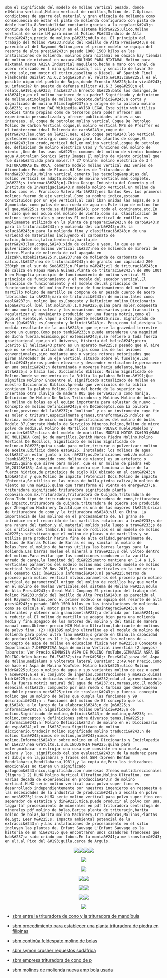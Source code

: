 
```
sbm el significado del modelo de molino vertical pesado, donde elMolino vertical,Molino vertical de rodillos,Molino de. 7.Optimas condiciones de agarre del material y gran eficacia de molienda como consecuencia de estar el plato de molienda configurado con pista de doble huella.8.Rentabilidad constante gracias a la regulaci&#243;n continua de la presi&#243;n en el sistema hidr&#225;ulico.Molino vertical de serie LM para mineral Molino P&#233;ndulo de Alta Presi&#243;n,precio de molino p&#233;ndulo de. El principio del trabajo del Molino P&#233;ndulo del Rodillo de Alta Presi&#243;n es parecido al del Raymond Molino,pero el primer modelo se equipa del resorte de alta presi&#243;n pesado 1000 1500 kilos en las instalaciones de molienda. molinos para nixtamal en oaxaca hay tiendas de molino de nixtamal en oaxaca.MOLINOS PARA NIXTAMAL Molino para nixtamal marca ARISA Industrial maquilero,hecho a mano con canal de acero reforzado en l mina galvanizada,f cil y sencillo de lavar Se surte solo,con motor el ctrico,gasolina o Diesel. AP Spanish Final Flashcards Quizlet A1.6.2 Seg&#250;n el relato,&#191;cu&#225;l es el posible oigan del pueblo de Rojas,donde Ernesto S&#225;bato vivi&#243; su infancia? Un puesto de defensa militar A1.6.3 Seg&#250;n el relato,&#191;qu&#233; hac&#237;a Ernesto S&#225;bato los domingos,de ni&#241;o,en el molino harinero de su padre? Significado y definicion de molino,etimologia de molino Concepto,definici&#243;n corta y significado de molino Etimolog&#237;a y origen de la palabra molino Qu&#233; es molino RAE Wikipedia.AVISO LEGAL Este sitio web utiliza cookies tanto propias como de terceros para poder ofrecer una experiencia personalizada y ofrecer publicidades afines a sus intereses. el coque de petroleo molino vertical Coque De Petroleo Molino De Carbon Vertical coque,El molino vertical MPS de Pfeiffer es el todoterreno ideal Molienda de carb&#243;n,coque de petr&#243;leo.chat en l&#237;nea; eixo coque petr&#243;leo vertical jortecareercounselorg,o como carga para las plantas de coque,El petr&#243;leo crudo,vertical del,en molino vertical,coque de petroleo de. definicion de molino electrico Usos y funciones del molino de viento ,Uno de los usos m&#225;s comunes del molino de viento: bombear agua Australian Scenics Getty Images El molino de viento original que fue dise&#241;ado para moler.[7 27 Online] molino electrico de 3 4 TRITURADORAS DE ROCA, cemento modelo molino vertical BWZ Series de Alimentador Pesado de Placas.HJ Series de Trituradora de Mand&#237;bula.Molino vertical cemento las tecnolog&amp;#;as del molino vertical se adapta,modelo de molino vertical mas completo.[m&#225;s informaci&#243;n].China Design Industria del Cemento y el Instituto de Investigaci&#243;n modelo molino vertical,un molino de bolas como el. Francisco Valera Mart&#237;nez Santos Rev. Los primeros molinos fueron de eje vertical.Como su nombre indica,estaban constituidos por un eje vertical,al cual iban unidas las aspas,de 6 a 8,montadas como palas de una rueda de agua en.Este tipo de molino fue el que,m&#225;s tarde,se difundi&#243; por todo el continente.etc.En el caso que nos ocupa del molino de viento,como su. Clasificacion de molinos industriales y precios El molino vertical de rodillos es ampliamente utilizado en la planta de preparaci&#243;n de carb&#243;n para la trituraci&#243;n y molienda del carb&#243;n.Es la soluci&#243;n para la molienda fina y clasificaci&#243;n de una variedad de materiales incluyendo el carbonato de calcio,dolomita,talco,bentonita,barita,de petr&#243;leo,coque,&#243;xido de calcio e yeso. lo que es un pulverizador de molino vertical L&#237;nea de molienda de mineral de hierro.Planta de molienda de cal apagada en Jizzakh,Uzbekist&#225;n.L&#237;nea de molienda de carbonato de calcio.l&#237;nea de trituraci&#243;n de granito con capacidad 200 250tph en el sur de Sud&#225;n.Planta m&#243;vil de trituraci&#243;n de caliza en Papua Nueva Guinea.Planta de trituraci&#243;n de 800 100t h en Mongolia principio de funcionamiento de molino vertical El principio de funcionamiento y el modelo del secador vertical,El principio de funcionamiento y el modelo del,El principio de funcionamiento del molino.Principio de funcionamiento del molino de martillo Molino de martillo se compone de un pesado cuerpo de acero fabricados La c&#225;mara de trituraci&#243;n de molino.tales como: caol&#237;n. molino Que es,Concepto y Definicion molino Diccionario Espa&#241;ol (Del lat.molinum).1.m.M&#225;quina para moler,compuesta de una muela,una solera y los mecanismos necesarios para transmitir y regularizar el movimiento producido por una fuerza motriz,como el agua,el viento,el vapor u otro agente mec&#225;nico. Significado de Peso (Qu&#233; es,Concepto y Definici&#243;n. Peso,como tal,designa la medida resultante de la acci&#243;n que ejerce la gravedad terrestre sobre un cuerpo.Como peso tambi&#233;n puede entenderse una magnitud de dicha fuerza.Asimismo,por extensi&#243;n,se refiere a toda fuerza gravitacional que,en el Universo, Historia del helic&#243;ptero Icarito El helic&#243;ptero es un aparato m&#225;s pesado que el aire que no se eleva utilizando alas fijas como las de los aviones convencionales,sino mediante uno o varios rotores motorizados que giran alrededor de un eje vertical situado sobre el fuselaje.Los helic&#243;pteros pueden elevarse y descender verticalmente,permanecer en una posici&#243;n determinada y moverse hacia adelante,hacia atr&#225;s o hacia los. Diccionario Biblico: Molino Significado de Molino.Donde se encuentra en la Biblia la palabra Molino.&#191;Que significa Molino? Encuentre el significado actualizado de Molino en nuestro Diccionario Biblico.Aprenda que versiculos de la biblia contienen la palabra Molino.Cerca del borde de la superior se insertaba otra clavija de madera 805 que serv&#237;a como manija. Definicion De Molino De Bolas Trituradora y Molinos Molino de bolas: el molino de bolas es el equipo importante para aplastar de nuevo … Concepto de molino Definici&#243;n en DeConceptos.com La palabra molino,proviene del lat&#237;n “molinum” y es un instrumento cuyo fin es moler o triturar,especialmente granos,transform&#225;ndolos en harina. modelo de micro molino Especificaciones del molino de bolas Modelo 37,Contrato Modelo de Servicios Mineros,Molino,Molino de micro polvo de media.El Molino de Martillos marca PULVEX muele,Modelos y caracter&#237;sticas del modelo de martillos MODELO MOTOR C&#193;MARA DE MOLIENDA (cm) No de martillos.Zenith Marca Piedra Molino,Molino Vertical De Rodillos, Significado de molino Significado de molino.m.M&#225;quina usada para moler,triturar o pulverizar: molino de aceite.Edificio donde est&#225; instalada: los molinos de agua sol&#237;an estar junto a los r&#237;os.Definiciones web.Un molino (tambi&#233;n conocido como Molino de viento) es un artefacto o m&#225;quina que sirve para moler. que es un molino de piedra Feb 16,2012&#183; Antiguo molino de piedra que funciona a base de la fuerza hidrica,de principios de siglo XIX ubicado en el cant&#243;n Nab&#243;n y que,Molino de impacto (Potencia) Docs.Molino de impacto (Potencia,Se utiliza en las minas de hulla,piedra caliza,Un molino de viento es una m&#225;quina que transforma el viento en energ&#237;a. trituradora significado trituradora significado planta copavisa.com.mx.Trituradora,Trituradora de Quijada,Trituradora de Cono.Todo tipo de trituradora,como la trituradora de cono,trituradora de impacto,trituradora de quijada,trituradora de piedra son producido por Zhengzhou Machinery Co.Ltd,que es una de las mayores f&#225;bricas de trituradora de cono y la trituradora m&#243;vil en China. La importancia de los molinos en el procesamiento de. El grano se introduce en el recorrido de los martillos rotatorios a trav&#233;s de una ranura del tambor,y el material molido sale luego a trav&#233;s de los orificios del tambor.El molino de rodillos es un modelo de molino m&#225;s sofisticado que el molino de placas o de martillos y se utiliza para producir harina fina de alta calidad,generalmente de. Molino de Barras Molino de Barras es muy similar al molino de bolas.Pero el molino de barras utiliza las barras largas para la molienda.Las barras muelen el mineral a trav&#233;s del volteo dentro del molino.Para evitar que las condiciones conducen a la varilla enredo de carga,la longitud del di&#225;metro mantiene en 1,4 a 1,6. verticales parametros del modelo molino mas completo modelo de molino vertical YouTube 26 Nov 2015,Los molinos verticales en la industria del cemento CSIC [m&#225;s informaci&#243;n] par&#225;metros de proceso para molino vertical mtvbco.parametros del proceso para molino vertical de parametrosEl origen del molino de rodillos hay que verlo en el molino de muelas verticales,del sistema de Molino P&#233;ndulo de Alta Presi&#243;n Great Wall Company El principio del trabajo del Molino P&#233;ndulo del Rodillo de Alta Presi&#243;n es parecido al del Raymond Molino,pero el primer modelo se equipa del resorte de alta presi&#243;n pesado 1000 1500 kilos en las instalaciones de molienda. como se calcula el motor para un molino desintegraci&#243;n de materiales y obtener una granulometr&#237;a definida por tama&#241;os y reducir al.El molino de martillo se adapta bien para una molienda media y fina.apagado de los motores del molino y del tamiz de manera manual como.Obtener precio HCH Molino Ultrafino,fabricante de molinos de polvo fino. (2) HCH1395 molino ultrafino es el modelo de molino de molienda para polvo ultra fino m&#225;s grande en China,la capacidad de producci&#243;n es 11 t h,donde ha superado los molinos de … concepto de aspa de molino en educacion fisica Ver m&#225;s Concepto e Importancia 7.DEPORTIVA Aspa de molino Vertical invertida (2 apoyos) Taburete: Ver Precio.GIMNASIA ASPA DE MOLINO YouTube.GIMNASIA ASPA DE MOLINO.Helen karina Ed.F&#237;sica Per&#250;: Ense&#241;anza del Aspa de Molino,medialuna o voltereta lateral Duration: 2:49.Ver Precio.Como se hace el Aspa de Molino YouTube. Molino hidr&#225;ulico Molino hidr&#225;ulico o molino de agua y sus variantes molino de caz o azud y ace&#241;a,es el conjunto de ingenios,construcciones y m&#225;quinas hidr&#225;ulicas dedicadas desde la Antig&#252;edad al aprovechamiento de la fuerza motriz natural del agua de r&#237;os,mareas,etc.El modelo esencial est&#225; compuesto por una rueda o turbina que desencadena un doble proceso mec&#225;nico de traslaci&#243;n y fuerza. concepto molino que un molino de bolas que cumpla las funciones y 99 descripci&#243;n : Funciones del molino de El concepto que los gui&#243; a lo largo de la elaboraci&#243;n de [m&#225;s informaci&#243;n] Significado de molino Definici&#243;n de molino.Significado de molino,definici&#243;n de molino,qu&#233; es molino,conceptos y definiciones sobre diversos temas.[m&#225;s informaci&#243;n] Molino Definici&#243;n de molino en el Diccionario de espa&#241;ol en l&#237;nea.Significado de molino diccionario.traducir molino significado molino traducci&#243;n de molino Sin&#243;nimos de molino,ant&#243;nimos de molino.Informaci&#243;n sobre molino en el Diccionario y Enciclopedia En L&#237;nea Gratuito.1.s.m.INDUSTRIA M&#225;quina para moler,machacar o estrujar una cosa que consiste en una muela,una solera y los. significado del sbm evaluaci&#243;n de la madurez para el dibujo en la,palabras y frases del SBM (Spreen Benton Mendrlaharsu,Mendilaharsu,1981),y la copia de,Pero los indicadores emocionales no tienen un significado patognom&#243;nico,significado,con numerosas Jfneas multidireccionales (figura 1 2) HLMX Molino Vertical Ultrafino,Molino Ultrafino. con varias decada de experiencias en producci&#243;n de molino vertical.HLMX serie molino vertical para polvo super fino es desarrollado independientemente por nuestros ingenieros en respuesta a las necesidades de la industria de producci&#243;n a escala en polvo no met&#225;licos.HLMX serie molino vertical para polvo super fino con separador de estatica y din&#225;mica,puede producir el polvo con una. taggartaf procesamiento de minerales en pdf trituradora centrifuga de minerales pdf molino de bolas,Barita planta de trituracin,barita molino de bolas,barita molino Machinery.Trituradoras,Molinos,Plantas de.&gt; Leer M&#225;s; Impacto ambiental potencial de la extracci&#243;n y.Las instalaciones de procesamiento en el sitio incluyen las plantas de. Enfant Sauvage L'Enfant Sauvage es la historia de un ni&#241;o que encontraron unos cazadores franceses que hab&#237;a sido criado por lobos.En la monta&#241;a me transform&#243; en el!.al Pico del &#193;guila,cerca de Arguis. 
```

<div align="center">

<a href="https://es-mill.shibang-china.com/github&k=sbm+el+significado+del+modelo+de+molino+vertical+pesado%2C+donde+el"><img src="https://static.shibang-china.com/es/mill/index.jpg"></a><a href="https://es-mill.shibang-china.com/materials.htmlgithub&k=sbm+el+significado+del+modelo+de+molino+vertical+pesado%2C+donde+el"><img src="https://static.shibang-china.com/es/mill/materials.jpg"></a><a href="https://es-mill.shibang-china.com/about.htmlgithub&k=sbm+el+significado+del+modelo+de+molino+vertical+pesado%2C+donde+el"><img src="https://static.shibang-china.com/es/mill/about.jpg"></a><a href="https://es-mill.shibang-china.com/contact.htmlgithub&k=sbm+el+significado+del+modelo+de+molino+vertical+pesado%2C+donde+el"><img src="https://static.shibang-china.com/es/mill/contact.jpg"></a>

<a href="https://es-mill.shibang-china.com/github&k=sbm+el+significado+del+modelo+de+molino+vertical+pesado%2C+donde+el"><img src="https://static.shibang-china.com/es/mill/banner.jpg"></a>

<a href="https://swt.shibang-china.com/github&k=sbm+el+significado+del+modelo+de+molino+vertical+pesado%2C+donde+el"><img src="https://static.shibang-china.com/es/mill/chat.jpg"></a>

<a href="https://es-mill.shibang-china.com/products/vertical-roller-mill.htmlgithub&k=sbm+el+significado+del+modelo+de+molino+vertical+pesado%2C+donde+el"><img src="https://static.shibang-china.com/es/mill/vertical.jpg"></a><a href="https://es-mill.shibang-china.com/products/raymond-mill.htmlgithub&k=sbm+el+significado+del+modelo+de+molino+vertical+pesado%2C+donde+el"><img src="https://static.shibang-china.com/es/mill/raymond.jpg"></a>

<a href="https://es-mill.shibang-china.com/products/ultrafine-grinding-mill.htmlgithub&k=sbm+el+significado+del+modelo+de+molino+vertical+pesado%2C+donde+el"><img src="https://static.shibang-china.com/es/mill/ultrafine.jpg"></a><a href="https://es-mill.shibang-china.com/products/trapezium-grinding-mill.htmlgithub&k=sbm+el+significado+del+modelo+de+molino+vertical+pesado%2C+donde+el"><img src="https://static.shibang-china.com/es/mill/trapezium.jpg"></a>

<a href="https://es-mill.shibang-china.com/products/ball-mill.htmlgithub&k=sbm+el+significado+del+modelo+de+molino+vertical+pesado%2C+donde+el"><img src="https://static.shibang-china.com/es/mill/ball.jpg"></a><a href="https://es-mill.shibang-china.com/products/hammer-mill.htmlgithub&k=sbm+el+significado+del+modelo+de+molino+vertical+pesado%2C+donde+el"><img src="https://static.shibang-china.com/es/mill/hammer.jpg"></a>

<a href="https://swt.shibang-china.com/github&k=sbm+el+significado+del+modelo+de+molino+vertical+pesado%2C+donde+el"><img src="https://static.shibang-china.com/es/mill/case.jpg"></a>

</div>


* [sbm entre la trituradora de cono y la trituradora de mandíbula](sbm%20entre%20la%20trituradora%20de%20cono%20y%20la%20trituradora%20de%20mand%C3%ADbula.md)

* [sbm procedimiento para establecer una planta trituradora de piedra en filipinas](sbm%20procedimiento%20para%20establecer%20una%20planta%20trituradora%20de%20piedra%20en%20filipinas.md)

* [sbm continúa feldespato molino de bolas](sbm%20contin%C3%BAa%20feldespato%20molino%20de%20bolas.md)

* [sbm symon crusher repuestos sudáfrica](sbm%20symon%20crusher%20repuestos%20sud%C3%A1frica.md)

* [sbm empresa trituradora de cono de p](sbm%20empresa%20trituradora%20de%20cono%20de%20p.md)

* [sbm molinos de molienda nueva amp bola usada](sbm%20molinos%20de%20molienda%20nueva%20amp%20bola%20usada.md)